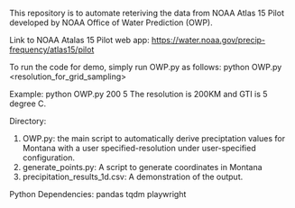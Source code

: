 This repository is to automate reteriving the data from NOAA Atlas 15 Pilot developed by NOAA Office of Water Prediction (OWP).

Link to NOAA Atalas 15 Pilot web app:
https://water.noaa.gov/precip-frequency/atlas15/pilot

To run the code for demo, simply run OWP.py as follows:
python OWP.py <resolution_for_grid_sampling> <GTI>

Example:
python OWP.py 200 5
The resolution is 200KM and GTI is 5 degree C. 

Directory:
1. OWP.py: the main script to automatically derive preciptation values for Montana with a user specified-resolution under user-specified configuration.
2. generate_points.py: A script to generate coordinates in Montana
3. precipitation_results_1d.csv: A demonstration of the output.

Python Dependencies:
pandas
tqdm
playwright
